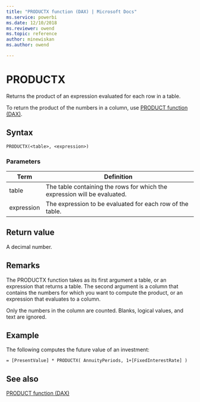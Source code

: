 ```yaml
---
title: "PRODUCTX function (DAX) | Microsoft Docs"
ms.service: powerbi 
ms.date: 12/10/2018
ms.reviewer: owend
ms.topic: reference
author: minewiskan
ms.author: owend

---
```

# PRODUCTX

Returns the product of an expression evaluated for each row in a table.  
  
To return the product of the numbers in a column, use [PRODUCT function &#40;DAX&#41;](product-function-dax.md).  
  
## Syntax  
  
```dax
PRODUCTX(<table>, <expression>)  
```
  
### Parameters  
  
|Term|Definition|  
|--------|--------------|  
|table|The table containing the rows for which the expression will be evaluated.|  
|expression|The expression to be evaluated for each row of the table.|  
  
## Return value  
A decimal number.  
  
## Remarks  
The PRODUCTX function takes as its first argument a table, or an expression that returns a table. The second argument is a column that contains the numbers for which you want to compute the product, or an expression that evaluates to a column.  
  
Only the numbers in the column are counted. Blanks, logical values, and text are ignored.  
  
## Example  
The following computes the future value of an investment:  
  
```dax
= [PresentValue] * PRODUCTX( AnnuityPeriods, 1+[FixedInterestRate] )  
```
  
## See also  
[PRODUCT function &#40;DAX&#41;](product-function-dax.md)  
  
